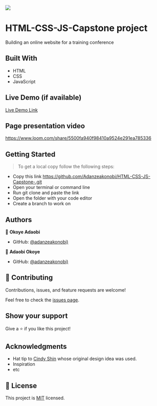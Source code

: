 ![](https://img.shields.io/badge/Microverse-blueviolet)

# HTML-CSS-JS-Capstone project

Building an online website for a training conference

## Built With

- HTML
- CSS
- JavaScript

## Live Demo (if available)

[Live Demo Link](https://adanzeakonobi.github.io/HTML-CSS-JS-Capstone-/)

## Page presentation video

https://www.loom.com/share/5500fa940f98410a9524e291ea785336

## Getting Started
> To get a local copy follow the following steps:

- Copy this link https://github.com/Adanzeakonobi/HTML-CSS-JS-Capstone-.git
- Open your terminal or command line
- Run git clone and paste the link
- Open the folder with your code editor
- Create a branch to work on



## Authors

👤 **Okoye Adaobi**

- GitHub: [@adanzeakonobi)](https://github.com/adanzeakonobi)

👤 **Adaobi Okoye**

- GitHub: [@adanzeakonobi)](https://github.com/adanzeakonobi)

## 🤝 Contributing

Contributions, issues, and feature requests are welcome!

Feel free to check the [issues page](../../issues/).

## Show your support

Give a ⭐️ if you like this project!

## Acknowledgments

- Hat tip to [Cindy Shin](https://www.behance.net/adagio07) whose original design idea was used.
- Inspiration
- etc

## 📝 License

This project is [MIT](./MIT.md) licensed.
